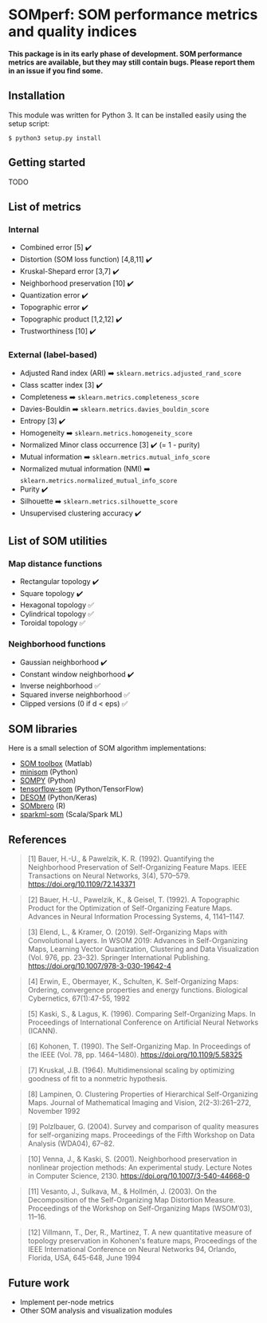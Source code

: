 # SOMperf: SOM performance metrics and quality indices

**This package is in its early phase of development. SOM performance metrics are available, but they may still contain bugs. Please report them in an issue if you find some.**

## Installation

This module was written for Python 3. It can be installed easily using the setup script:

```shell
$ python3 setup.py install
```

## Getting started

TODO

## List of metrics

### Internal

* Combined error [5] :heavy_check_mark:
* Distortion (SOM loss function) [4,8,11] :heavy_check_mark:
* Kruskal-Shepard error [3,7] :heavy_check_mark:
* Neighborhood preservation [10] :heavy_check_mark:
* Quantization error :heavy_check_mark:
* Topographic error :heavy_check_mark:
* Topographic product [1,2,12] :heavy_check_mark:
* Trustworthiness [10] :heavy_check_mark:

### External (label-based)

* Adjusted Rand index (ARI) :arrow_right: `sklearn.metrics.adjusted_rand_score`
* Class scatter index [3] :heavy_check_mark:
* Completeness :arrow_right: `sklearn.metrics.completeness_score`
* Davies-Bouldin :arrow_right: `sklearn.metrics.davies_bouldin_score`
* Entropy [3] :heavy_check_mark:
* Homogeneity :arrow_right: `sklearn.metrics.homogeneity_score`
* Normalized Minor class occurrence [3] :heavy_check_mark: (= 1 - purity)
* Mutual information :arrow_right: `sklearn.metrics.mutual_info_score`
* Normalized mutual information (NMI) :arrow_right: `sklearn.metrics.normalized_mutual_info_score`
* Purity :heavy_check_mark:
* Silhouette :arrow_right: `sklearn.metrics.silhouette_score`
* Unsupervised clustering accuracy :heavy_check_mark: 

## List of SOM utilities

### Map distance functions

* Rectangular topology :heavy_check_mark:
* Square topology :heavy_check_mark:
* Hexagonal topology :white_check_mark:
* Cylindrical topology :white_check_mark:
* Toroidal topology :white_check_mark:

### Neighborhood functions

* Gaussian neighborhood :heavy_check_mark:
* Constant window neighborhood :heavy_check_mark:
* Inverse neighborhood :white_check_mark:
* Squared inverse neighborhood :white_check_mark:
* Clipped versions (0 if d < eps) :white_check_mark:

## SOM libraries

Here is a small selection of SOM algorithm implementations:

* [SOM toolbox](https://github.com/ilarinieminen/SOM-Toolbox) (Matlab)
* [minisom](https://github.com/JustGlowing/minisom) (Python)
* [SOMPY](https://github.com/sevamoo/SOMPY) (Python)
* [tensorflow-som](https://github.com/cgorman/tensorflow-som) (Python/TensorFlow)
* [DESOM](https://github.com/FlorentF9/DESOM) (Python/Keras)
* [SOMbrero](https://cran.r-project.org/web/packages/SOMbrero/index.html) (R)
* [sparkml-som](https://github.com/FlorentF9/sparkml-som) (Scala/Spark ML)

## References

> [1] Bauer, H.-U., & Pawelzik, K. R. (1992). Quantifying the Neighborhood Preservation of Self-Organizing Feature Maps. IEEE Transactions on Neural Networks, 3(4), 570–579. https://doi.org/10.1109/72.143371

> [2] Bauer, H.-U., Pawelzik, K., & Geisel, T. (1992). A Topographic Product for the Optimization of Self-Organizing Feature Maps. Advances in Neural Information Processing Systems, 4, 1141–1147.

> [3] Elend, L., & Kramer, O. (2019). Self-Organizing Maps with Convolutional Layers. In WSOM 2019: Advances in Self-Organizing Maps, Learning Vector Quantization, Clustering and Data Visualization (Vol. 976, pp. 23–32). Springer International Publishing. https://doi.org/10.1007/978-3-030-19642-4

> [4] Erwin, E., Obermayer, K., Schulten, K. Self-Organizing Maps: Ordering, convergence properties and energy functions. Biological Cybernetics, 67(1):47-55, 1992

> [5] Kaski, S., & Lagus, K. (1996). Comparing Self-Organizing Maps. In Proceedings of International Conference on Artificial Neural Networks (ICANN).

> [6] Kohonen, T. (1990). The Self-Organizing Map. In Proceedings of the IEEE (Vol. 78, pp. 1464–1480). https://doi.org/10.1109/5.58325

> [7] Kruskal, J.B. (1964). Multidimensional scaling by optimizing goodness of fit to a nonmetric hypothesis.

> [8] Lampinen, O. Clustering Properties of Hierarchical Self-Organizing Maps. Journal of Mathematical Imaging and Vision, 2(2-3):261–272, November 1992

> [9] Polzlbauer, G. (2004). Survey and comparison of quality measures for self-organizing maps. Proceedings of the Fifth Workshop on Data Analysis (WDA04), 67–82.

> [10] Venna, J., & Kaski, S. (2001). Neighborhood preservation in nonlinear projection methods: An experimental study. Lecture Notes in Computer Science, 2130. https://doi.org/10.1007/3-540-44668-0

> [11] Vesanto, J., Sulkava, M., & Hollmén, J. (2003). On the Decomposition of the Self-Organizing Map Distortion Measure. Proceedings of the Workshop on Self-Organizing Maps (WSOM’03), 11–16.

> [12] Villmann, T., Der, R., Martinez, T. A new quantitative measure of topology preservation in Kohonen's feature maps, Proceedings of the IEEE International Conference on Neural Networks 94, Orlando, Florida, USA, 645-648, June 1994

## Future work

* Implement per-node metrics
* Other SOM analysis and visualization modules
